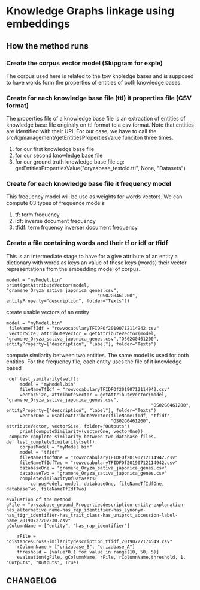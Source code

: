 
# Knowledge Graphs linkage using embeddings 

## How the method runs
### Create the corpus vector model (Skipgram for exple)
The corpus used here is related to the tow knoledge bases and is supposed to have words form the properties of entities of both knowledge bases.

### Create for each knowledge base file (ttl) it properties file (CSV format)
The properties file of a knowledge base file is an extraction of entities of knowledge base file originaly on ttl format to a csv format.
Note that entities are identified with their URI.
For our case, we have to call the src/kgmanagement/getEntitiesPropertiesValue funciton three times.
1. for our first knowledge base file
2. for our second knowledge base file
3. for our ground truth knowledge base file
eg: getEntitiesPropertiesValue("oryzabase_testold.ttl", None, "Datasets")

### Create for each knowledge base file it frequency model
This frequency model will be use as weights for words vectors.
We can compute 03 types of frequence models:
1. tf: term frequency
2. idf: inverse document frequency
3. tfidf: term frquency inverser document frequency

### Create a file containing words and their tf or idf or tfidf

This is an intermediate stage to have for a give attribute of an entity a dictionary with words as keys an value of these keys (words) their vector representations from the embedding model of corpus.

```
model = "myModel.bin"
print(getAttributeVector(model, "gramene_Oryza_sativa_japonica_genes.csv",
                                  "OS02G0461200", entityProperty="description", folder="Texts"))
```
 create usable vectors of an entity
```
model = "myModel.bin"
 fileNameTfIdf = "rowvocabularyTFIDFOf20190712114942.csv"
 vectorSize, attributeVector = getAttributeVector(model, "gramene_Oryza_sativa_japonica_genes.csv","OS02G0461200", entityProperty=["description", "label"], folder="Texts")
```
 compute similarity between two entities. The same model is used for both entities.
 For the frequency file, each entity uses the file of it knowledge based

     def test_similarity(self):
         model = "myModel.bin"
         fileNameTfIdf = "rowvocabularyTFIDFOf20190712114942.csv"
         vectorSize, attributeVector = getAttributeVector(model, "gramene_Oryza_sativa_japonica_genes.csv",
                                                          "OS02G0461200", entityProperty=["description", "label"], folder="Texts")
         vectorOne = usableAttributeVector(fileNameTfIdf, "tfidf",
                                           "OS02G0461200", attributeVector, vectorSize, folder="Outputs")
         print(computeSimilarity(vectorOne, vectorOne))
     compute complete similarity between two database files.
    def test_completeSimilarity(self):
         corpusModel = "myModel.bin"
         model = "tfidf"
         fileNameTfIdfOne = "rowvocabularyTFIDFOf20190712114942.csv"
         fileNameTfIdfTwo = "rowvocabularyTFIDFOf20190712114942.csv"
         databaseOne = "gramene_Oryza_sativa_japonica_genes.csv"
         databaseTwo = "gramene_Oryza_sativa_japonica_genes.csv"
         completeSimilarityOfDatasets(
             corpusModel, model, databaseOne, fileNameTfIdfOne, databaseTwo, fileNameTfIdfTwo)
   
    evaluation of the method
    gFile = "oryzabase_ground_Propertiesdescription-entity-explanation-has_alternative_name-has_rap_identifier-has_synonym-has_tigr_identifier-has_trait_class-has_uniprot_accession-label-name_20190727202230.csv"
    gColumnName = ["entity", "has_rap_identifier"]

        rFile = "distancesCrossSimilaritydescription_tfidf_20190727174549.csv"
        rColumnName = ["orizabase_B", "orizabase_A"]
        threshold = [value*0.1 for value in range(10, 50, 5)]
        evaluation(gFile, gColumnName, rFile, rColumnName,threshold, 1, "Outputs", "Outputs", True)

        


## CHANGELOG 
